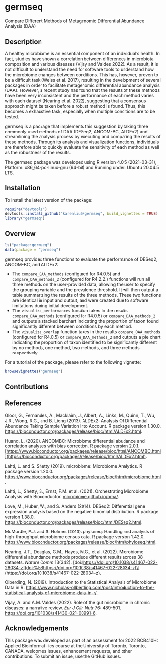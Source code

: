 
<!-- README.md is generated from README.Rmd. Please edit that file -->

# germseq

<!-- badges: start -->

<!-- badges: end -->

Compare Different Methods of Metagenomic Differential Abundance Analysis
(DAA)

## Description

A healthy microbiome is an essential component of an individual’s
health. In fact, studies have shown a correlation between differences in
microbiota composition and various diseases (Vijay and Valdes 2022). As
a result, it is not difficult to understand the need for software tools
to understand how the microbiome changes between conditions. This has,
however, proven to be a difficult task (Weiss et al. 2017), resulting in
the development of several packages in order to facilitate metagenomic
differential abundance analysis (DAA). However, a recent study has found
that the results of these methods have been very inconsistent and the
performance of each method varies with each dataset (Nearing et
al. 2022), suggesting that a consensus approach might be taken before a
robust method is found. Thus, this becomes a exhaustive task, especially
when multiple conditions are to be tested.

germseq is a package that implements this suggestion by taking three
commonly used methods of DAA (DESeq2, ANCOM-BC, ALDEx2) and streamlining
the analysis process by executing and comparing the results of these
methods. Through its analysis and visualization functions, individuals
are therefore able to quickly evaluate the sensitivity of each method as
well as the robustness of the results.

The germseq package was developed using R version 4.0.5 (2021-03-31),
Platform: x86\_64-pc-linux-gnu (64-bit) and Running under: Ubuntu
20.04.5 LTS.

## Installation

To install the latest version of the package:

``` r
require("devtools")
devtools::install_github("karenliu5/germseq", build_vignettes = TRUE)
library("germseq")
```

## Overview

``` r
ls("package:germseq")
data(package = "germseq")
```

germseq provides three functions to evaluate the performance of DESeq2,
ANCOM-BC, and ALDEx2:

  - The `compare_DAA_methods` (configured for R4.0.5) and
    `compare_DAA_methods_2` (configured for R4.2.2.) functions will run
    all three methods on the user-provided data, allowing the user to
    specify the grouping variable and the prevalence threshold. It will
    then output a table summarizing the results of the three methods.
    These two functions are identical in input and output, and were
    created due to software limitations during initial development.
  - The `visualize_performances` function takes in the results
    `compare_DAA_methods` (configured for R4.0.5) or
    `compare_DAA_methods_2` and outputs a stacked barchart indicating
    the proportion of taxon found significantly different between
    conditions by each method.
  - The `visualize_overlap` function takes in the results
    `compare_DAA_methods` (configured for R4.0.5) or
    `compare_DAA_methods_2` and outputs a pie chart indicating the
    proportion of taxon identified to be significantly different by no
    methods, one method, two methods, and three methods respectively.

For a tutorial of the package, please refer to the following vignette:

``` r
browseVignettes("germseq")
```

## Contributions

## References

Gloor, G., Fernandes, A., Macklaim, J., Albert, A., Links, M., Quinn,
T., Wu, J.R., Wong, R.G., and B. Lieng (2013). ALDEx2: Analysis Of
Differential Abundance Taking Sample Variation Into Account. R package
version 1.30.0.
<https://bioconductor.org/packages/release/bioc/html/ALDEx2.html>.

Huang, L. (2020). ANCOMBC: Microbiome differential abudance and
correlation analyses with bias correction. R package version 2.0.1.
[https://www.bioconductor.org/packages/release/bioc/html/ANCOMBC.html](https://bioconductor.org/packages/release/bioc/html/ALDEx2.html).

Lahti, L. and S. Shetty (2019). microbiome: Microbiome Analytics. R
package version 1.20.0.
<https://www.bioconductor.org/packages/release/bioc/html/microbiome.html>.

Lahti, L., Shetty, S., Ernst, F.M. et al. (2021). Orchestrating
Microbiome Analysis with Bioconductor.
[microbiome.github.io/oma/](microbiome.github.io/oma/).

Love, M., Huber, W., and S. Anders (2014). DESeq2: Differential gene
expression analysis based on the negative binomial distribution. R
package version 1.38.0.
<https://bioconductor.org/packages/release/bioc/html/DESeq2.html>.

McMurdle, P.J. and S. Holmes (2013). phyloseq: Handling and analysis of
high-throughput microbiome census data. R package version 1.42.0.
<https://www.bioconductor.org/packages/release/bioc/html/phyloseq.html>.

Nearing, J.T., Douglas, G.M., Hayes, M.G., et al. (2022). Microbiome
differential abundance methods produce different results across 38
datasets. *Nature Comm* 13(342).
[doi:\[https://doi.org/10.1038/s41467-022-28034-z](doi:%5Bhttps://doi.org/10.1038/s41467-022-28034-z)\](<https://doi.org/10.1038/s41467-022-28034-z>).

Olberding, N. (2019). Introduction to the Statistical Analysis of
Microbiome Data in R.
<https://www.nicholas-ollberding.com/post/introduction-to-the-statistical-analysis-of-microbiome-data-in-r/>.

Vijay, A. and A.M. Valdes (2022). Role of the gut microbiome in chronic
diseases: a narrative review. *Eur J Clin Nutr* 76: 489-501.
<https://doi.org/10.1038/s41430-021-00991-6>.

## Acknowledgements

This package was developed as part of an assessment for 2022 BCB410H:
Applied Bioinformat- ics course at the University of Toronto, Toronto,
CANADA. <PackageName> welcomes issues, enhancement requests, and other
contributions. To submit an issue, use the GitHub issues.
